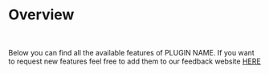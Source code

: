 # Overview
<br>

Below you can find all the available features of PLUGIN NAME. If you want to request new features feel free to add them to our feedback website [HERE](https://feedback.techscode.de/) <!--- <<<<<<< ADD THE RIGHT LINK TO THE PLUGIN SECTION OF THE FEEDBACK WEBSITE -->

